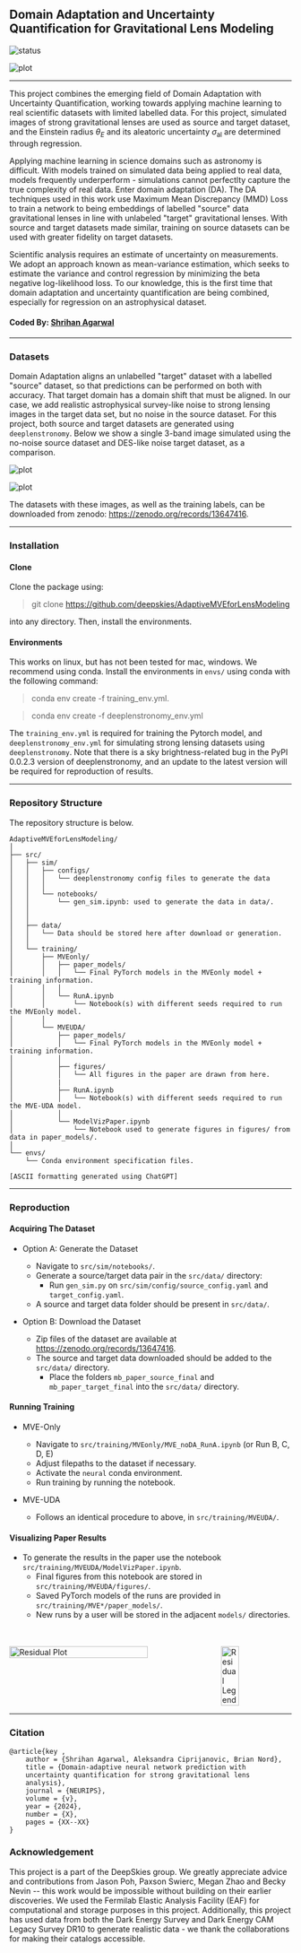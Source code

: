 ## Domain Adaptation and Uncertainty Quantification for Gravitational Lens Modeling

![status](https://img.shields.io/badge/License-MIT-lightgrey)

![plot](./src/training/MVEUDA/figures/isomap_final.png)

---
This project combines the emerging field of Domain Adaptation with Uncertainty Quantification, working towards applying machine learning to real scientific datasets with limited labelled data. For this project, simulated images of strong gravitational lenses are used as source and target dataset, and the Einstein radius $\theta_E$ and its aleatoric uncertainty $\sigma_\textrm{al}$ are determined through regression. 

Applying machine learning in science domains such as astronomy is difficult. With models trained on simulated data being applied to real data, models frequently underperform - simulations cannot perfectlty capture the true complexity of real data. Enter domain adaptation (DA). The DA techniques used in this work use Maximum Mean Discrepancy (MMD) Loss to train a network to being embeddings of labelled "source" data gravitational lenses in line with unlabeled "target" gravitational lenses. With source and target datasets made similar, training on source datasets can be used with greater fidelity on target datasets.

Scientific analysis requires an estimate of uncertainty on measurements. We adopt an approach known as mean-variance estimation, which seeks to estimate the variance and control regression by minimizing the beta negative log-likelihood loss. To our knowledge, this is the first time that domain adaptation and uncertainty quantification are being combined, especially for regression on an astrophysical dataset.

#### Coded By: [Shrihan Agarwal](https://github.com/ShrihanSolo)
---

### Datasets

Domain Adaptation aligns an unlabelled "target" dataset with a labelled "source" dataset, so that predictions can be performed on both with accuracy. That target domain has a domain shift that must be aligned. In our case, we add realistic astrophysical survey-like noise to strong lensing images in the target data set, but no noise in the source dataset. For this project, both source and target datasets are generated using ```deeplenstronomy```. Below we show a single 3-band image simulated using the no-noise source dataset and DES-like noise target dataset, as a comparison.

![plot](./src/training/MVEUDA/figures/source_example.png)

![plot](./src/training/MVEUDA/figures/target_example.png)

The datasets with these images, as well as the training labels, can be downloaded from zenodo: https://zenodo.org/records/13647416.

---

### Installation 

#### Clone

Clone the package using:

> git clone https://github.com/deepskies/AdaptiveMVEforLensModeling

into any directory. Then, install the environments.

#### Environments

This works on linux, but has not been tested for mac, windows.
We recommend using conda. Install the environments in `envs/` using conda with the following command:

> conda env create -f training_env.yml.
  
> conda env create -f deeplenstronomy_env.yml

The `training_env.yml` is required for training the Pytorch model, and `deeplenstronomy_env.yml` for simulating strong lensing datasets using `deeplenstronomy`. Note that there is a sky brightness-related bug in the PyPI 0.0.2.3 version of deeplenstronomy, and an update to the latest version will be required for reproduction of results.

---

### Repository Structure

The repository structure is below. 

```
AdaptiveMVEforLensModeling/
│
├── src/
│   ├── sim/
│   │   ├── configs/
│   │   │   └── deeplenstronomy config files to generate the data
│   │   │
│   │   └── notebooks/
│   │       └── gen_sim.ipynb: used to generate the data in data/.
│   │   
│   │
│   ├── data/
│   │   └── Data should be stored here after download or generation.
│   │
│   └── training/
│       ├── MVEonly/
│       │   ├── paper_models/
│       │   │   └── Final PyTorch models in the MVEonly model + training information.
│       │   │
│       │   └── RunA.ipynb
│       │       └── Notebook(s) with different seeds required to run the MVEonly model.
│       │
│       └── MVEUDA/
│           ├── paper_models/
│           │   └── Final PyTorch models in the MVEonly model + training information.
│           │
│           ├── figures/
│           │   └── All figures in the paper are drawn from here.
│           | 
│           ├── RunA.ipynb
│           │   └── Notebook(s) with different seeds required to run the MVE-UDA model.
│           │
│           └── ModelVizPaper.ipynb
│               └── Notebook used to generate figures in figures/ from data in paper_models/.
│
└── envs/
    └── Conda environment specification files.

[ASCII formatting generated using ChatGPT]
```
---

### Reproduction

#### Acquiring The Dataset

* Option A: Generate the Dataset
    * Navigate to `src/sim/notebooks/`.
    * Generate a source/target data pair in the `src/data/` directory:
        * Run `gen_sim.py` on `src/sim/config/source_config.yaml` and `target_config.yaml`.
    * A source and target data folder should be present in `src/data/`.
  
* Option B: Download the Dataset
    * Zip files of the dataset are available at https://zenodo.org/records/13647416.
    * The source and target data downloaded should be added to the `src/data/` directory.
        * Place the folders `mb_paper_source_final` and `mb_paper_target_final` into the `src/data/` directory.

#### Running Training

* MVE-Only
    * Navigate to `src/training/MVEonly/MVE_noDA_RunA.ipynb` (or Run B, C, D, E)
    * Adjust filepaths to the dataset if necessary.
    * Activate the `neural` conda environment.
    * Run training by running the notebook.

* MVE-UDA
    * Follows an identical procedure to above, in `src/training/MVEUDA/`.

#### Visualizing Paper Results

* To generate the results in the paper use the notebook `src/training/MVEUDA/ModelVizPaper.ipynb`.
    * Final figures from this notebook are stored in `src/training/MVEUDA/figures/`. 
    * Saved PyTorch models of the runs are provided in `src/training/MVE*/paper_models/`.
    * New runs by a user will be stored in the adjacent `models/` directories.

<br>
<br>
  
<div style="display: flex; justify-content: space-between;">
  <img src="./src/training/MVEUDA/figures/residual.png" alt="Residual Plot" style="width: 70%;"/>
  <img src="./src/training/MVEUDA/figures/resid_legend.png" alt="Residual Legend" style="width: 25%;"/>
</div>

---

### Citation 

```
@article{key , 
    author = {Shrihan Agarwal, Aleksandra Ciprijanovic, Brian Nord}, 
    title = {Domain-adaptive neural network prediction with
    uncertainty quantification for strong gravitational lens
    analysis}, 
    journal = {NEURIPS}, 
    volume = {v}, 
    year = {2024}, 
    number = {X}, 
    pages = {XX--XX}
}
```

### Acknowledgement 
This project is a part of the DeepSkies group. We greatly appreciate advice and contributions from Jason Poh, Paxson Swierc, Megan Zhao and Becky Nevin -- this work would be impossible without building on their earlier discoveries. We used the Fermilab Elastic Analysis Facility (EAF) for computational and storage purposes in this project. Additionally, this project has used data from both the Dark Energy Survey and Dark Energy CAM Legacy Survey DR10 to generate realistic data - we thank the collaborations for making their catalogs accessible.
